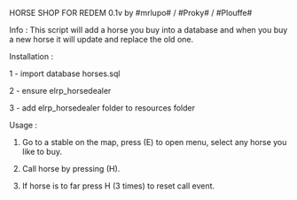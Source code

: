 HORSE SHOP FOR REDEM 0.1v by #mrlupo# / #Proky# / #Plouffe#  


Info :
This script will add a horse you buy into a database and when you buy a new horse it will update and replace the old one.


Installation :

1 - import database horses.sql

2 - ensure elrp_horsedealer

3 - add elrp_horsedealer folder to resources folder



Usage : 

1. Go to a stable on the map, press (E) to open menu, select any horse you like to buy.

2. Call horse by pressing (H).

3. If horse is to far press H (3 times) to reset call event.
